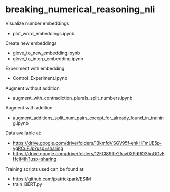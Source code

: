 # breaking_numerical_reasoning_nli

Visualize number embeddings
- plot_word_embeddings.ipynb

Create new embeddings
- glove_to_new_embedding.ipynb
- glove_to_interp_embedding.ipynb

Experiment with embedding
- Control_Experiment.ipynb

Augment without addition 
- augment_with_contradiction_plurals_split_numbers.ipynb 

Augment with addition 
- augment_additions_split_num_pairs_except_for_already_found_in_training.ipynb 

Data available at:
- https://drive.google.com/drive/folders/13kmfdVSGV95f-ehkHFmUE5p-ygRCuFJp?usp=sharing
- https://drive.google.com/drive/folders/12FCl89Te25av0XPdRO35qOGvFHcIf4ih?usp=sharing 

Training scripts used can be found at:
- https://github.com/jpatrickpark/ESIM
- train_BERT.py 

